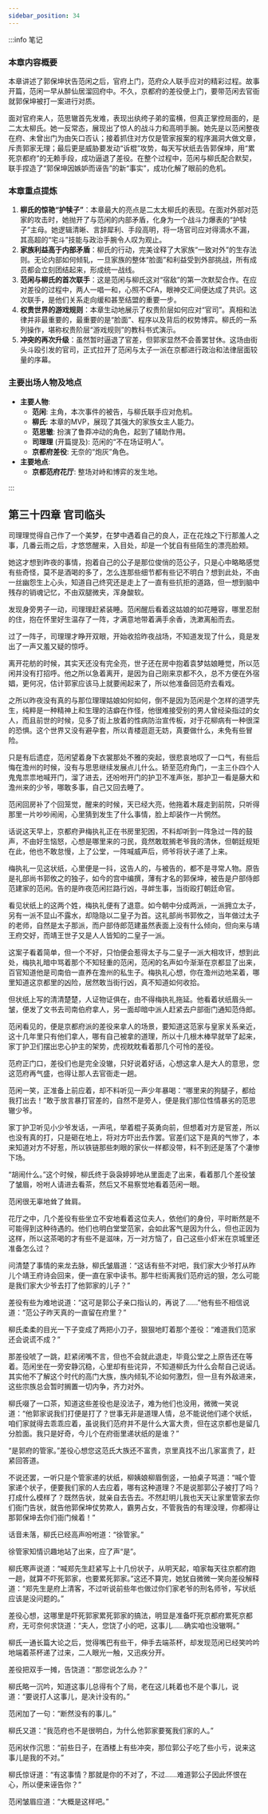 ```yaml
---
sidebar_position: 34
---
```


:::info 笔记

### 本章内容概要

本章讲述了郭保坤状告范闲之后，官府上门，范府众人联手应对的精彩过程。故事开篇，范闲一早从醉仙居溜回府中。不久，京都府的差役便上门，要带范闲去官衙就郭保坤被打一案进行对质。

面对官府来人，范思辙首先发难，表现出纨绔子弟的蛮横，但真正掌控局面的，是二太太柳氏。她一反常态，展现出了惊人的战斗力和高明手腕。她先是以范闲整夜在府、未曾出门为由矢口否认；接着抓住对方仅是管家报案的程序漏洞大做文章，斥责郭家无理；最后更是威胁要发动“诉棍”攻势，每天写状纸去告郭保坤，用“累死京都府”的无赖手段，成功逼退了差役。在整个过程中，范闲与柳氏配合默契，联手捏造了“郭保坤因嫉妒而诬告”的新“事实”，成功化解了眼前的危机。

### 本章重点提炼

1.  **柳氏的惊艳“护犊子”**：本章最大的亮点是二太太柳氏的表现。在面对外部对范家的攻击时，她抛开了与范闲的内部矛盾，化身为一个战斗力爆表的“护犊子”主母。她逻辑清晰、言辞犀利、手段高明，将一场官司应对得滴水不漏，其高超的“宅斗”技能与政治手腕令人叹为观止。
2.  **家族利益高于内部矛盾**：柳氏的行动，完美诠释了大家族“一致对外”的生存法则。无论内部如何倾轧，一旦家族的整体“脸面”和利益受到外部挑战，所有成员都会立刻团结起来，形成统一战线。
3.  **范闲与柳氏的首次联手**：这是范闲与柳氏这对“宿敌”的第一次默契合作。在应对差役的过程中，两人一唱一和，心照不CFA，眼神交汇间便达成了共识。这次联手，是他们关系走向缓和甚至结盟的重要一步。
4.  **权贵世界的游戏规则**：本章生动地展示了权贵阶层如何应对“官司”。真相和法律并非最重要的，最重要的是“脸面”、程序以及背后的权势博弈。柳氏的一系列操作，堪称权贵阶层“游戏规则”的教科书式演示。
5.  **冲突的再次升级**：虽然暂时逼退了官差，但郭家显然不会善罢甘休。这场由街头斗殴引发的官司，正式拉开了范闲与太子一派在京都进行政治和法律层面较量的序幕。

### 主要出场人物及地点

* **主要人物**:
    * **范闲**: 主角，本次事件的被告，与柳氏联手应对危机。
    * **柳氏**: 本章的MVP，展现了其强大的家族女主人能力。
    * **范思辙**: 扮演了鲁莽冲动的角色，起到了辅助作用。
    * **司理理** (开篇提及): 范闲的“不在场证明人”。
    * **京都府差役**: 无奈的“炮灰”角色。
* **主要地点**:
    * **京都范府花厅**: 整场对峙和博弈的发生地。

:::

## 第三十四章 **官司临头**

司理理觉得自己作了一个美梦，在梦中遇着自己的良人，正在花烛之下行那羞人之事，几番云雨之后，才悠悠醒来，入目处，却是一个犹自有些陌生的漂亮脸颊。

她这才想到昨夜的事情，抱着自己的公子是那位俊俏的范公子，只是心中略略感觉有些奇怪，莫不是酒喝的多了，怎么连那些细节都有些记不明白？想到此处，不由一丝幽怨生上心头，知道自己终究还是走上了一直有些抗拒的道路，但一想到脑中残存的销魂记忆，不由双腿微夹，浑身酸软。

发现身旁男子一动，司理理赶紧装睡。范闲醒后看着这姑娘的如花睡容，哪里忍耐的住，抱在怀里好生温存了一阵，才满意地带着满手余香，洗漱离船而去。

过了一阵子，司理理才睁开双眼，开始收拾昨夜战场，不知道发现了什么，竟是发出了一声又羞又疑的惊呼。

离开花舫的时候，其实天还没有完全亮，世子还在房中抱着袁梦姑娘睡觉，所以范闲并没有打招呼。他之所以急着离开，是因为自己刚来京都不久，总不方便在外宿娼，更何况，估计郭家应该马上就要闹起来了，所以他准备回范府去看戏。

之所以昨夜没有真的与那位理理姑娘如何如何，倒不是因为范闲是个怎样的道学先生，纯粹是一种精神上和生理的洁癖在作怪，他很难接受别的男人曾经染指过的女人，而且前世的时候，见多了街上放着的性病防治宣传板，对于花柳病有一种很深的恐惧。这个世界又没有避孕套，所以青楼逛逛无妨，真要做什么，未免有些冒险。

只是有后遗症，范闲望着身下衣裳那处不雅的突起，很悲哀地叹了一口气，有些后悔在澹州的时候，没有与思思继续发展点儿什么。轿至范府角门，一主三仆四个人鬼鬼祟祟地喊开门，溜了进去，还吩咐开门的护卫不准声张，那护卫一看是藤大和澹州来的少爷，哪敢多事，自己又回去睡了。

范闲回房补了个回笼觉，醒来的时候，天已经大亮，他拖着木屐走到前院，只听得那里一片吵吵闹闹，心里猜到发生了什么事情，脸上却装作一片惘然。

话说这天早上，京都府尹梅执礼正在书房里犯困，不料却听到一阵急过一阵的鼓声，不由好生恼怒，心想是哪里来的刁民，竟然敢耽搁老爷我的清休，但朝廷规矩在此，他也不敢怠慢，上了公堂，一阵喊威声后，师爷将状子递了上来。

梅执礼一见这状纸，心里便是一抖，这告人的，与被告的，都不是寻常人物。原告是礼部尚书郭攸之的独子，如今的宫中编撰，薄有才名的郭保坤，被告是户部侍郎范建家的范闲。告的是昨夜范闲拦路行凶，寻衅生事，当街殴打朝廷命官。

看见状纸上的这两个姓，梅执礼便有了退意。如今朝中分成两派，一派拥立太子，另有一派不显山不露水，却隐隐以二皇子为首。这礼部尚书郭攸之，当年做过太子的老师，自然是太子那派，而户部侍郎范建虽然表面上没有什么倾向，但向来与靖王府交好，而靖王世子又是人人皆知的二皇子一派。

这案子看着简单，但一个不好，只怕便会惹得太子与二皇子一派大相攻讦，想到此处，梅执礼暗中骂着那个不知轻重的范闲，范闲的名声如今渐渐在京都显了出来，百官知道他是司南伯一直养在澹州的私生子。梅执礼心想，你在澹州边地呆着，哪里知道这京都里的凶险，居然敢当街行凶，真不知道如何收拾。

但状纸上写的清清楚楚，人证物证俱在，由不得梅执礼拖延。他看着状纸眉头一皱，便发了文书去司南伯府拿人，另一面却暗中派人赶紧去户部衙门通知范侍郎。

范闲看见的，便是京都府派的差役来拿人的场景，要知道这范家与皇家关系亲近，这十几年里只有他们拿人，哪有自己被拿的道理，所以十几根木棒早就举了起来，家丁护卫们摆出忠心护主的架势，虎视眈眈看着那几个可怜的差役。

范府正门口，差役们也是完全没辙，只好说着好话，心想这拿人是大人的意思，您这范府再气盛，也得让那人去官衙走一趟。

范闲一笑，正准备上前应着，却不料听见一声少年暴喝：“哪里来的狗腿子，都给我打出去！”敢于放言暴打官差的，自然不是旁人，便是我们那位性情暴劣的范思辙少爷。

家丁护卫听见小少爷发话，一声吼，举着棍子英勇向前，但想着对方是官差，所以也没有真的打，只是砸在地上，将对方吓出去作罢。官差们这下是真的气惨了，本来知道对方不好惹，所以铁链那些刺眼的家伙一样都没带，料不到还是落了个凄惨下场。

“胡闹什么。”这个时候，柳氏终于袅袅婷婷地从里面走了出来，看着那几个差役皱了皱眉，吩咐人请进去看茶，然后又不易察觉地看着范闲一眼。

范闲很无辜地耸了耸肩。

花厅之中，几个差役有些坐立不安地看着这位夫人，依他们的身份，平时断然是不可能得到这种待遇的。他们也明白堂堂范家，会如此客气是因为什么，但也正因为这样，所以这茶喝的才有些不是滋味，万一对方恼了，自己这些小虾米在京城里还准备怎么过？

问清楚了事情的来龙去脉，柳氏皱眉道：“这话有些不对吧，我们家大少爷打从昨儿个靖王府诗会回来，便一直在家中读书。那牛栏街离我们范府远的狠，怎么可能是我们家大少爷去打了他郭家的儿子？”

差役有些为难地说道：“这可是郭公子亲口指认的，再说了……”他有些不相信说道：“范公子昨天真的一直留在府里？”

柳氏柔柔的目光一下子变成了两把小刀子，狠狠地盯着那个差役：“难道我们范家还会说谎不成？”

那差役唬了一跳，赶紧闭嘴不言，但也不会就此退走，毕竟公堂之上原告还在等着。范闲坐在一旁安静沉稳，心里却有些诧异，不知道柳氏为什么会帮自己说话。其实他不了解这个时代的高门大族，族内倾轧不论如何激烈，但一旦有外敌进来，这些宗族总会暂时搁置一切内争，齐力对外。

柳氏啜了一口茶，知道这些差役也是没法子，难为他们也没用，微微一笑说道：“他郭家说我们打便是打了？世事无非是道理人情，总不能说他们递个状纸，咱们家就得去乖乖应着，虽说我们范府并不是什么大富大贵，但在这京都也是留几分脸面。我只是好奇，今儿个在府衙里递状纸的是谁？”

“是郭府的管家。”差役心想您这范氏大族还不富贵，京里真找不出几家富贵了，赶紧回答道。

不说还罢，一听只是个管家递的状纸，柳姨娘柳眉倒竖，一拍桌子骂道：“喊个管家递个状子，便要我们家的人去应着，哪有这种道理？不是说那郭公子被打了吗？打成什么模样了？既然告状，就亲自去告去。不然赶明儿我也天天让家里管家去你们衙门告状，就告他郭保坤仗势欺人，霸男占女，不管我告的有理没理，你都得让那郭保坤去你们衙门候着！”

话音未落，柳氏已经高声吩咐道：“徐管家。”

徐管家知情识趣地站了出来，应了声“是”。

柳氏寒声说道：“喊郑先生赶紧写上十几份状子，从明天起，咱家每天往京都府跑一趟，就算不吓死郭家，也要累死郭家。”这还不算完，她犹自微微一笑向差役解释道：“郑先生是府上清客，不过听说前些年也做过你们家老爷的刑名师爷，写状纸应该是没问题的。”

差役心想，这哪里是吓死郭家累死郭家的搞法，明显是准备吓死京都府累死京都府，无可奈何求饶道：“夫人，您饶了小的吧，这事儿……确实咱也没辙啊。”

柳氏一通长篇大论之后，觉得嘴巴有些干，伸手去端茶杯，却发现范闲已经笑吟吟地端着茶杯递了过来，二人眼光一触，又迅疾分开。

差役把双手一摊，告饶道：“那您说怎么办？”

柳氏略一沉吟，知道这事儿总得有个了局，老在这儿耗着也不是个事儿，说道：“要说打人这事儿，是决计没有的。”

范闲加了一句：“断然没有的事儿。”

柳氏又道：“我范府也不是很明白，为什么他郭家要冤我们家的人。”

范闲状作沉思：“前些日子，在酒楼上有些冲突，那位郭公子吃了些小亏，说来这事儿是我的不对。”

柳氏惊讶道：“有这事情？那就是你的不对了，不过……难道郭公子因此怀恨在心，所以便来诬告你？”

范闲皱眉应道：“大概是这样吧。”

